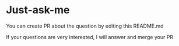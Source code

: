 # Just-ask-me

You can create PR about the question by editing this README.md 

If your questions are very interested, I will answer and merge your PR

